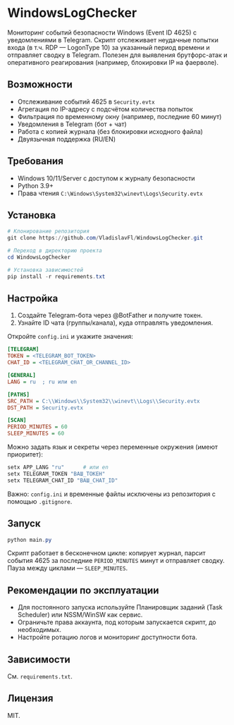 # WindowsLogChecker

Мониторинг событий безопасности Windows (Event ID 4625) с уведомлениями в Telegram. 
Скрипт отслеживает неудачные попытки входа (в т.ч. RDP — LogonType 10) за указанный период времени и отправляет сводку в Telegram. Полезен для выявления брутфорс-атак и оперативного реагирования (например, блокировки IP на фаерволе).

## Возможности
- Отслеживание событий 4625 в `Security.evtx`
- Агрегация по IP-адресу с подсчётом количества попыток
- Фильтрация по временному окну (например, последние 60 минут)
- Уведомления в Telegram (бот + чат)
- Работа с копией журнала (без блокировки исходного файла)
- Двуязычная поддержка (RU/EN)

## Требования
- Windows 10/11/Server с доступом к журналу безопасности
- Python 3.9+
- Права чтения `C:\Windows\System32\winevt\Logs\Security.evtx`

## Установка
```powershell
# Клонирование репозитория
git clone https://github.com/VladislavFl/WindowsLogChecker.git

# Переход в директорию проекта
cd WindowsLogChecker

# Установка зависимостей
pip install -r requirements.txt
```

## Настройка
1. Создайте Telegram-бота через @BotFather и получите токен.
2. Узнайте ID чата (группы/канала), куда отправлять уведомления.

Откройте `config.ini` и укажите значения:
```ini
[TELEGRAM]
TOKEN = <TELEGRAM_BOT_TOKEN>
CHAT_ID = <TELEGRAM_CHAT_OR_CHANNEL_ID>

[GENERAL]
LANG = ru  ; ru или en

[PATHS]
SRC_PATH = C:\\Windows\\System32\\winevt\\Logs\\Security.evtx
DST_PATH = Security.evtx

[SCAN]
PERIOD_MINUTES = 60
SLEEP_MINUTES = 60
```

Можно задать язык и секреты через переменные окружения (имеют приоритет):
```powershell
setx APP_LANG "ru"      # или en
setx TELEGRAM_TOKEN "ВАШ_ТОКЕН"
setx TELEGRAM_CHAT_ID "ВАШ_CHAT_ID"
```

Важно: `config.ini` и временные файлы исключены из репозитория с помощью `.gitignore`.

## Запуск
```powershell
python main.py
```
Скрипт работает в бесконечном цикле: копирует журнал, парсит события 4625 за последние `PERIOD_MINUTES` минут и отправляет сводку. Пауза между циклами — `SLEEP_MINUTES`.

## Рекомендации по эксплуатации
- Для постоянного запуска используйте Планировщик заданий (Task Scheduler) или NSSM/WinSW как сервис.
- Ограничьте права аккаунта, под которым запускается скрипт, до необходимых.
- Настройте ротацию логов и мониторинг доступности бота.

## Зависимости
См. `requirements.txt`.

## Лицензия
MIT.
